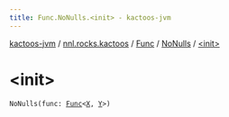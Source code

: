 ```yaml
---
title: Func.NoNulls.<init> - kactoos-jvm
---
```


[kactoos-jvm](../../../index.html) / [nnl.rocks.kactoos](../../index.html) / [Func](../index.html) / [NoNulls](index.html) / [&lt;init&gt;](./-init-.html)

# &lt;init&gt;

`NoNulls(func: `[`Func`](../index.html)`<`[`X`](index.html#X)`, `[`Y`](index.html#Y)`>)`